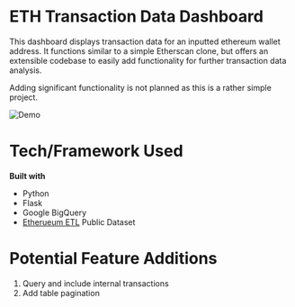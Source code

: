 # ETH Transaction Data Dashboard

This dashboard displays transaction data for an inputted ethereum wallet address. It functions similar to a simple Etherscan clone, but offers an extensible codebase to easily add functionality for further transaction data analysis.

Adding significant functionality is not planned as this is a rather simple project.

![Demo](https://user-images.githubusercontent.com/82065267/138613538-a2d8e98e-4813-4def-aa23-c4e9baaacaac.gif)

# Tech/Framework Used

**Built with**
* Python
* Flask
* Google BigQuery
* [Etherueum ETL]( https://github.com/blockchain-etl/ethereum-etl ) Public Dataset

# Potential Feature Additions
1. Query and include internal transactions
2. Add table pagination
